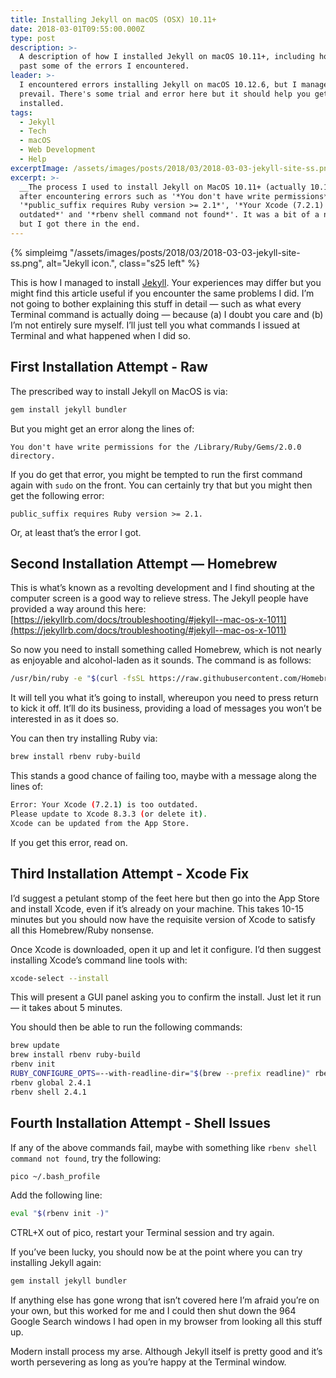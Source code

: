 ```yaml
---
title: Installing Jekyll on macOS (OSX) 10.11+
date: 2018-03-01T09:55:00.000Z
type: post
description: >-
  A description of how I installed Jekyll on macOS 10.11+, including how to get
  past some of the errors I encountered.
leader: >-
  I encountered errors installing Jekyll on macOS 10.12.6, but I managed to
  prevail. There's some trial and error here but it should help you get Jekyll
  installed.
tags:
  - Jekyll
  - Tech
  - macOS
  - Web Development
  - Help
excerptImage: /assets/images/posts/2018/03/2018-03-03-jekyll-site-ss.png
excerpt: >-
  __The process I used to install Jekyll on MacOS 10.11+ (actually 10.12.6)__
  after encountering errors such as '*You don't have write permissions*',
  '*public_suffix requires Ruby version >= 2.1*', '*Your Xcode (7.2.1) is too
  outdated*' and '*rbenv shell command not found*'. It was a bit of a nightmare,
  but I got there in the end.
---
```

{% simpleimg "/assets/images/posts/2018/03/2018-03-03-jekyll-site-ss.png", alt="Jekyll icon.", class="s25 left" %}

This is how I managed to install [Jekyll](https://jekyllrb.com). Your experiences may differ but you might find this article useful if you encounter the same problems I did. I’m not going to bother explaining this stuff in detail — such as what every Terminal command is actually doing — because (a) I doubt you care and (b) I’m not entirely sure myself. I’ll just tell you what commands I issued at Terminal and what happened when I did so.

## First Installation Attempt - Raw
The prescribed way to install Jekyll on MacOS is via:

```bash
gem install jekyll bundler
```

But you might get an error along the lines of:

```plaintext
You don't have write permissions for the /Library/Ruby/Gems/2.0.0 directory.
```

If you do get that error, you might be tempted to run the first command again with `sudo` on the front. You can certainly try that but you might then get the following error:

```plaintext
public_suffix requires Ruby version >= 2.1.
```

Or, at least that’s the error I got.

## Second Installation Attempt — Homebrew
This is what’s known as a revolting development and I find shouting at the computer screen is a good way to relieve stress. The Jekyll people have provided a way around this here: [https://jekyllrb.com/docs/troubleshooting/#jekyll--mac-os-x-1011](https://jekyllrb.com/docs/troubleshooting/#jekyll--mac-os-x-1011)

So now you need to install something called Homebrew, which is not nearly as enjoyable and alcohol-laden as it sounds. The command is as follows:

```bash
/usr/bin/ruby -e "$(curl -fsSL https://raw.githubusercontent.com/Homebrew/install/master/install)"
```

It will tell you what it’s going to install, whereupon you need to press return to kick it off. It’ll do its business, providing a load of messages you won’t be interested in as it does so.

You can then try installing Ruby via:

```bash
brew install rbenv ruby-build
```

This stands a good chance of failing too, maybe with a message along the lines of:

```bash
Error: Your Xcode (7.2.1) is too outdated.
Please update to Xcode 8.3.3 (or delete it).
Xcode can be updated from the App Store.
```

If you get this error, read on.

## Third Installation Attempt - Xcode Fix
I’d suggest a petulant stomp of the feet here but then go into the App Store and install Xcode, even if it’s already on your machine. This takes 10-15 minutes but you should now have the requisite version of Xcode to satisfy all this Homebrew/Ruby nonsense.

Once Xcode is downloaded, open it up and let it configure.  I’d then suggest installing Xcode’s command line tools with:

```bash
xcode-select --install
```

This will present a GUI panel asking you to confirm the install. Just let it run — it takes about 5 minutes.

You should then be able to run the following commands:

```bash
brew update
brew install rbenv ruby-build
rbenv init
RUBY_CONFIGURE_OPTS=--with-readline-dir="$(brew --prefix readline)" rbenv install 2.4.1
rbenv global 2.4.1
rbenv shell 2.4.1
```

## Fourth Installation Attempt - Shell Issues
If any of the above commands fail, maybe with something like `rbenv shell command not found`, try the following:

```bash
pico ~/.bash_profile
```

Add the following line:

```bash
eval "$(rbenv init -)"
```

CTRL+X out of pico, restart your Terminal session and try again.

If you’ve been lucky, you should now be at the point where you can try installing Jekyll again:

```bash
gem install jekyll bundler
```

If anything else has gone wrong that isn’t covered here I’m afraid you’re on your own, but this worked for me and I could then shut down the 964 Google Search windows I had open in my browser from looking all this stuff up.

Modern install process my arse. Although Jekyll itself is pretty good and it’s worth persevering as long as you’re happy at the Terminal window.

